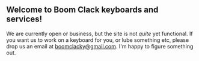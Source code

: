 ## Welcome to Boom Clack keyboards and services!

We are currently open or business, but the site is not *quite* yet functional. If you want us to work on a keyboard for you, or lube something etc, please drop us an email at boomclacky@gmail.com. I'm happy to figure something out. 
